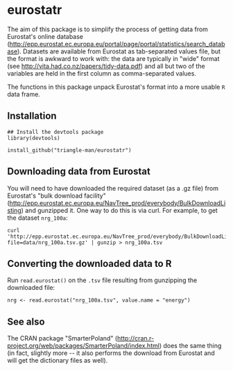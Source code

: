 eurostatr
=========

The aim of this package is to simplify the process of getting data from
Eurostat's online database
(http://epp.eurostat.ec.europa.eu/portal/page/portal/statistics/search_database). Datasets
are available from Eurostat as tab-separated values file, but the format is
awkward to work with: the data are typically in "wide" format (see
http://vita.had.co.nz/papers/tidy-data.pdf) and all but two of the variables are
held in the first column as comma-separated values.

The functions in this package unpack Eurostat's format into a more usable `R`
data frame.

Installation
------------

```{r}
## Install the devtools package
library(devtools)

install_github("triangle-man/eurostatr")
```

Downloading data from Eurostat
------------------------------

You will need to have downloaded the required dataset (as a .gz file) from
Eurostat's "bulk download facility"
(http://epp.eurostat.ec.europa.eu/NavTree_prod/everybody/BulkDownloadListing)
and gunzipped it. One way to do this is via curl. For example, to get the
dataset `nrg_100a`:

```{bash}
curl 'http://epp.eurostat.ec.europa.eu/NavTree_prod/everybody/BulkDownloadListing?file=data/nrg_100a.tsv.gz' | gunzip > nrg_100a.tsv
```

Converting the downloaded data to R
-----------------------------------

Run `read.eurostat()` on the `.tsv` file resulting from gunzipping the
downloaded file:
```{r}
nrg <- read.eurostat("nrg_100a.tsv", value.name = "energy")
```

See also
--------

The CRAN package "SmarterPoland"
(http://cran.r-project.org/web/packages/SmarterPoland/index.html) does the same
thing (in fact, slightly more -- it also performs the download from Eurostat and
will get the dictionary files as well).

